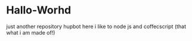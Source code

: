 # Hallo-Worhd
just another repository
hupbot here i like to node js and coffecscript (that what i am made of!)
